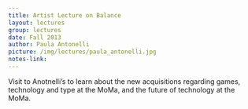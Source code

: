 ```yaml
---
title: Artist Lecture on Balance
layout: lectures
group: lectures
date: Fall 2013
author: Paula Antonelli
picture: /img/lectures/paula_antonelli.jpg
notes-link:
---
```

Visit to Anotnelli’s to learn about the new acquisitions regarding games, technology and type at the MoMa, and the future of technology at the MoMa.
